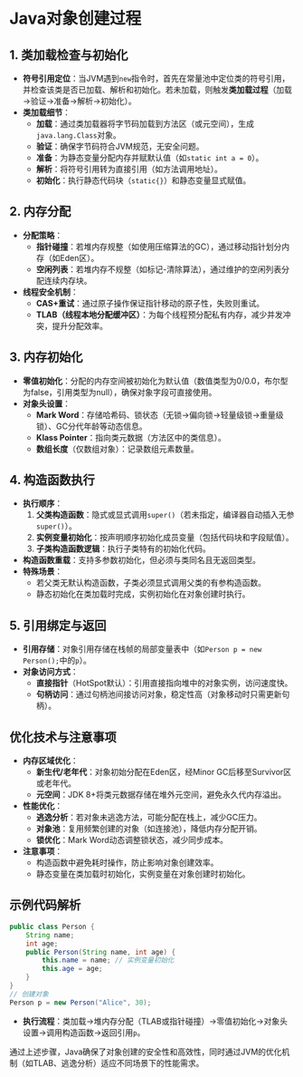 # Java对象创建过程

## 1. 类加载检查与初始化
- **符号引用定位**：当JVM遇到`new`指令时，首先在常量池中定位类的符号引用，并检查该类是否已加载、解析和初始化。若未加载，则触发**类加载过程**（加载→验证→准备→解析→初始化）。
- **类加载细节**：
    - **加载**：通过类加载器将字节码加载到方法区（或元空间），生成`java.lang.Class`对象。
    - **验证**：确保字节码符合JVM规范，无安全问题。
    - **准备**：为静态变量分配内存并赋默认值（如`static int a = 0`）。
    - **解析**：将符号引用转为直接引用（如方法调用地址）。
    - **初始化**：执行静态代码块（`static{}`）和静态变量显式赋值。

## 2. 内存分配
- **分配策略**：
    - **指针碰撞**：若堆内存规整（如使用压缩算法的GC），通过移动指针划分内存（如Eden区）。
    - **空闲列表**：若堆内存不规整（如标记-清除算法），通过维护的空闲列表分配连续内存块。
- **线程安全机制**：
    - **CAS+重试**：通过原子操作保证指针移动的原子性，失败则重试。
    - **TLAB（线程本地分配缓冲区）**：为每个线程预分配私有内存，减少并发冲突，提升分配效率。

## 3. 内存初始化
- **零值初始化**：分配的内存空间被初始化为默认值（数值类型为0/0.0，布尔型为false，引用类型为null），确保对象字段可直接使用。
- **对象头设置**：
    - **Mark Word**：存储哈希码、锁状态（无锁→偏向锁→轻量级锁→重量级锁）、GC分代年龄等动态信息。
    - **Klass Pointer**：指向类元数据（方法区中的类信息）。
    - **数组长度**（仅数组对象）：记录数组元素数量。

## 4. 构造函数执行
- **执行顺序**：
    1. **父类构造函数**：隐式或显式调用`super()`（若未指定，编译器自动插入无参`super()`）。
    2. **实例变量初始化**：按声明顺序初始化成员变量（包括代码块和字段赋值）。
    3. **子类构造函数逻辑**：执行子类特有的初始化代码。
- **构造函数重载**：支持多参数初始化，但必须与类同名且无返回类型。
- **特殊场景**：
    - 若父类无默认构造函数，子类必须显式调用父类的有参构造函数。
    - 静态初始化在类加载时完成，实例初始化在对象创建时执行。

## 5. 引用绑定与返回
- **引用存储**：对象引用存储在栈帧的局部变量表中（如`Person p = new Person();`中的`p`）。
- **对象访问方式**：
    - **直接指针**（HotSpot默认）：引用直接指向堆中的对象实例，访问速度快。
    - **句柄访问**：通过句柄池间接访问对象，稳定性高（对象移动时只需更新句柄）。

## 优化技术与注意事项
- **内存区域优化**：
    - **新生代/老年代**：对象初始分配在Eden区，经Minor GC后移至Survivor区或老年代。
    - **元空间**：JDK 8+将类元数据存储在堆外元空间，避免永久代内存溢出。
- **性能优化**：
    - **逃逸分析**：若对象未逃逸方法，可能分配在栈上，减少GC压力。
    - **对象池**：复用频繁创建的对象（如连接池），降低内存分配开销。
    - **锁优化**：Mark Word动态调整锁状态，减少同步成本。
- **注意事项**：
    - 构造函数中避免耗时操作，防止影响对象创建效率。
    - 静态变量在类加载时初始化，实例变量在对象创建时初始化。

## 示例代码解析
```java
public class Person {
    String name;
    int age;
    public Person(String name, int age) {
        this.name = name; // 实例变量初始化
        this.age = age;
    }
}
// 创建对象
Person p = new Person("Alice", 30);
```
- **执行流程**：类加载→堆内存分配（TLAB或指针碰撞）→零值初始化→对象头设置→调用构造函数→返回引用`p`。

通过上述步骤，Java确保了对象创建的安全性和高效性，同时通过JVM的优化机制（如TLAB、逃逸分析）适应不同场景下的性能需求。